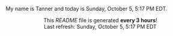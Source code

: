 My name is Tanner and today is Sunday, October 5, 5:17 PM EDT.

<p align="center">This <i>README</i> file is generated <b>every 3 hours</b>!</br>Last refresh: Sunday, October 5, 5:17 PM EDT<br /></p>
